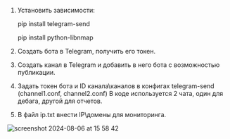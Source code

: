 1) Установить зависимости:

    pip install telegram-send

    pip install python-libnmap

2) Создать бота в Telegram, получить его токен.

3) Создать канал в Telegram и добавить в него бота с возможностью публикации.

4) Задать токен бота и ID канала\каналов в конфигах telegram-send (channel1.conf, channel2.conf)
В коде используется 2 чата, один для дебага, другой для отчетов.

5) В файл ip.txt внести IP\домены для мониторинга.

![screenshot 2024-08-06 at 15 58 42](https://github.com/user-attachments/assets/6f66b310-422c-4da8-b6aa-661ed266890d)
